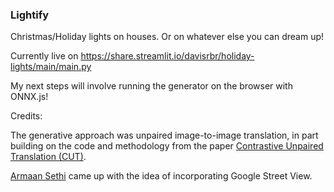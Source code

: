 ### Lightify
Christmas/Holiday lights on houses. Or on whatever else you can dream up!

Currently live on https://share.streamlit.io/davisrbr/holiday-lights/main/main.py

My next steps will involve running the  generator on the browser with ONNX.js!

Credits: 

The generative approach was unpaired image-to-image translation, in part building on the code and methodology from the paper [Contrastive Unpaired Translation (CUT)](https://arxiv.org/pdf/2007.15651.pdf).

[Armaan Sethi](https://twitter.com/armaan__sethi) came up with the idea of incorporating Google Street View.
